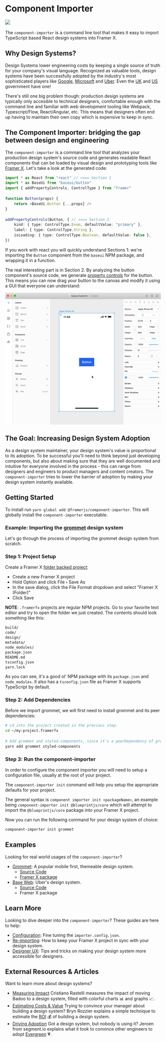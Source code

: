 # Component Importer

![](https://placehold.it/600x300)

The `component-importer` is a command line tool that makes it easy to import TypeScript based React design systems into Framer X.

## Why Design Systems?

Design Systems lower engineering costs by keeping a single source of truth for your company's visual language. Recognized as valuable tools, design systems have been successfully adopted by the industry's most sophisticated players like [Google](https://material.io/design/), [Microsoft](https://developer.microsoft.com/en-us/fabric#/) and [Uber](https://baseweb.design/). Even the [UK](https://design-system.service.gov.uk/components/) and [US](https://designsystem.digital.gov/) government have one!

There's still one big problem though: production design systems are typically only accesible to technical designers, comfortable enough with the command line and familiar with web development tooling like Webpack, Typescript/Flow, React/Angular, etc. This means that designers often end up having to maintain their own copy which is expensive to keep in sync.

## The Component Importer: bridging the gap between design and engineering

The `component-importer` is a command line tool that analyzes your production design system's source code and generates readable React components that can be loaded by visual design and prototyping tools like [Framer X](https://framer.com). Let's take a look at the generated code:

```ts
import * as React from "react" // <=== Section 1
import * as BaseUi from "baseui/button"
import { addPropertyControls, ControlType } from "framer"

function Button(props) {
	return <BaseUi.Button {...props} />
}

addPropertyControls(Button, { // <=== Section 2
	kind: { type: ControlType.Enum, defaultValue: "primary" },
	label: { type: ControlType.String },
	isLoading: { type: ControlType.Boolean, defaultValue: false },
})
```

If you work with react you will quickly understand Sections 1: we're importing the `Button` component from the `baseui` NPM package, and wrapping it in a function.

The real interesting part is in Section 2. By analyzing the button component's source code, we generate [property controls](https://www.framer.com/api/property-controls/) for the button. This means you can now drag your button to the canvas and modify it using a GUI that everyone can understand:

![Import Button Example](assets/readme-import-button-example.gif)

## The Goal: Increasing Design System Adoption

As a design system maintainer, your design system's value is proportional to its adoption. To be successful you'll need to think beyond just developing components, but also about making sure that they are well documented and intuitive for everyone involved in the process - this can range from designers and engineers to product managers and content creators. The `component-importer` tries to lower the barrier of adoption by making your design system instantly available.

## Getting Started

To install run `yarn global add @framerjs/component-importer`. This will globally install the `component-importer` executable.

### Example: Importing the [grommet](https://v2.grommet.io/) design system

Let's go through the process of importing the grommet design system from scratch.

### **Step 1**: Project Setup

Create a Framer X [folder backed project](https://www.framer.com/support/using-framer-x/folder-backed-projects/):

 - Create a new Framer X project
 - Hold Option and click File › Save As
 - In the save dialog, click the File Format dropdown and select "Framer X (Folder)"
 - Click Save

**NOTE**: `.framerfx` projects are regular NPM projects. Go to your favorite text editor and try to open the folder we just created. The contents should look something like this:

```
build/
code/
design/
metadata/
node_modules/
package.json
README.md
tsconfig.json
yarn.lock
```

As you can see, it's a good ol' NPM package with its `package.json` and `node_modules`. It also has a `tsconfig.json` file as Framer X supports TypeScript by default.

### **Step 2**: Add Dependencies

Before we import grommet, we will first need to install grommet and its peer dependencies:

```bash
# cd into the project created in the previous step.
cd ~/my-project.framerfx

# Add grommet and styled-components, since it's a peerDependency of grommet
yarn add grommet styled-components
```

### **Step 3**: Run the component-importer

In order to configure the component importer you will need to setup a configuration file, usually at the root of your project.

The `component-importer init` command will help you setup the appropriate defaults for your project.

The general syntax is `component importer init <packageName>`, an example being `component-importer init @blueprintjs/core` which will attempt to import the `@blueprintjs/core` package into your Framer X project.

Now you can run the following command for your design system of choice:

```bash
component-importer init grommet
```

## Examples

Looking for real world usages of the `component-importer`?

- [Grommet](https://v2.grommet.io/): A popular mobile first, themeable design system.
  - [Source Code](https://github.com/framer/grommet.framerfx)
  - [Framer X package](https://store.framer.com/package/fhur/grommet)
- [Base Web](https://baseweb.design/): Uber's design system.
  - [Source Code](https://github.com/framer/baseui.framerfx)
  - Framer X package

## Learn More

Looking to dive deeper into the `component-importer`? These guides are here to help:

- [Configuration](#): Fine tuning the `importer.config.json`.
- [Re-importing](#): How to keep your Framer X project in sync with your design system.
- [Designer UX](#): Tips and tricks on making your design system more accessible for designers.

## External Resources & Articles

Want to learn more about design systems?

- [Measuring Impact](https://medium.com/@didoo/measuring-the-impact-of-a-design-system-7f925af090f7)
  Cristiano Rastelli measures the impact of moving Badoo to a design system, filled with colorful charts 📊 and graphs 📈.
- [Estimating Costs & Value](https://uxdesign.cc/how-much-is-a-design-system-worth-d72e2ededf76)
  Trying to convince your manager about building a design system? Bryn Rozzier explains a simple technique to estimate the [ROI](https://en.wikipedia.org/wiki/Return_on_investment) 💰 of building a design system.
- [Driving Adoption](https://segment.com/blog/driving-adoption-of-a-design-system/)
  Got a design system, but nobody is using it? Jeroen from segment.io explains what it took to convince other engineers to adopt [Evergreen](https://evergreen.segment.com/components/) 💗.

